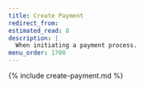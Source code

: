 ```yaml
---
title: Create Payment
redirect_from:
estimated_read: 8
description: |
  When initiating a payment process.
menu_order: 1700
---
```


{% include create-payment.md %}